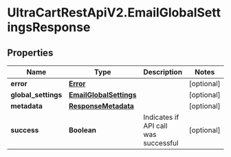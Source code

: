 # UltraCartRestApiV2.EmailGlobalSettingsResponse

## Properties
Name | Type | Description | Notes
------------ | ------------- | ------------- | -------------
**error** | [**Error**](Error.md) |  | [optional] 
**global_settings** | [**EmailGlobalSettings**](EmailGlobalSettings.md) |  | [optional] 
**metadata** | [**ResponseMetadata**](ResponseMetadata.md) |  | [optional] 
**success** | **Boolean** | Indicates if API call was successful | [optional] 


